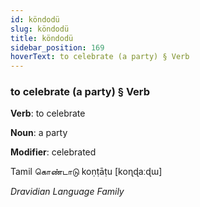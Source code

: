 ```yaml
---
id: köndodü
slug: köndodü
title: köndodü
sidebar_position: 169
hoverText: to celebrate (a party) § Verb
---
```


### to celebrate (a party) § Verb

**Verb**: to celebrate

**Noun**: a party

**Modifier**: celebrated

Tamil கொண்டாடு koṇṭāṭu [koɳɖaːɖɯ]

*Dravidian Language Family*